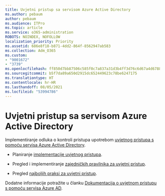```yaml
---
title: Uvjetni pristup sa servisom Azure Active Directory
ms.author: pebaum
author: pebaum
ms.audience: ITPro
ms.topic: article
ms.service: o365-administration
ROBOTS: NOINDEX, NOFOLLOW
localization_priority: Priority
ms.assetid: 686e8f18-b871-4dd2-864f-8562947ab583
ms.collection: Adm_O365
ms.custom:
- "9001672"
- "3739"
ms.openlocfilehash: ff850d7bb87506c585f0c7a837a31d3b4ff3d76c6d67a4d6788c2b27c9f0a6c8
ms.sourcegitcommit: b5f7da89a650d2915dc652449623c78be6247175
ms.translationtype: HT
ms.contentlocale: hr-HR
ms.lasthandoff: 08/05/2021
ms.locfileid: "53994786"
---
```

# <a name="conditional-access-with-azure-active-directory"></a>Uvjetni pristup sa servisom Azure Active Directory

Implementiranje odluka o kontroli pristupa upotrebom [uvjetnog pristupa s pomoću servisa Azure Active Directory](https://docs.microsoft.com/azure/active-directory/conditional-access/overview).

- Planiranje [implementacije uvjetnog pristupa](https://docs.microsoft.com/azure/active-directory/conditional-access/plan-conditional-access). 

- Pregled i implementiranje [zajedničkih pravilnika za uvjetni pristup](https://docs.microsoft.com/azure/active-directory/conditional-access/concept-conditional-access-policy-common).

- Pregled [najboljih praksi za uvjetni pristup](https://docs.microsoft.com/azure/active-directory/conditional-access/best-practices).

Dodatne informacije potražite u članku [Dokumentacija o uvjetnom pristupu s pomoću servisa Azure AD](https://docs.microsoft.com/azure/active-directory/conditional-access/).
